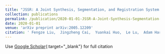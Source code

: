 ```yaml
---
title: "JSSR: A Joint Synthesis, Segmentation, and Registration System for 3D Multi-Modal Image Alignment of Large-scale Pathological CT Scans"
collection: publications
permalink: /publication/2020-01-01-JSSR-A-Joint-Synthesis-Segmentation-and-Registration-System-for-3D-Multi-Modal-Image-Alignment-of-Large-scale-Pathological-CT-Scans
date: 2020-01-01
venue: 'arXiv preprint arXiv:2005.12209'
citation: ' Fengze Liu,  Jingzheng Cai,  Yuankai Huo,  Le Lu,  Adam Harrison, &quot;JSSR: A Joint Synthesis, Segmentation, and Registration System for 3D Multi-Modal Image Alignment of Large-scale Pathological CT Scans.&quot; arXiv preprint arXiv:2005.12209, 2020.'
---
```

Use [Google Scholar](https://scholar.google.com/scholar?q=JSSR:+A+Joint+Synthesis,+Segmentation,+and+Registration+System+for+3D+Multi+Modal+Image+Alignment+of+Large+scale+Pathological+CT+Scans){:target="_blank"} for full citation